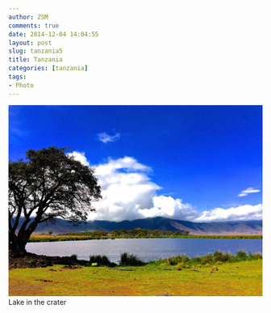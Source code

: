 ```yaml
---
author: ZSM
comments: true
date: 2014-12-04 14:04:55
layout: post
slug: tanzania5
title: Tanzania
categories: [tanzania]
tags:
- Photo
---
```

![Tanzania](/public/thumb/ts5.jpg)
Lake in the crater
